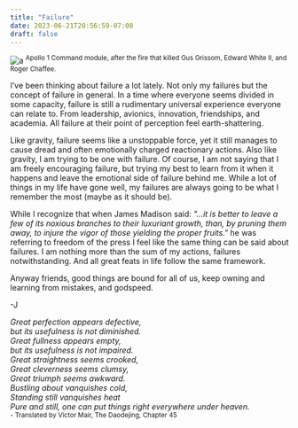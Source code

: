 ```yaml
---
title: "Failure"
date: 2023-06-21T20:56:59-07:00
draft: false
---
```


![a](/images/372px-Apollo_1's_Command_Module_-_GPN-2003-00057.jpeg#center)
<sup>Apollo 1 Command module, after the fire that killed Gus Grissom, Edward White II, and Roger Chaffee.<sup>

I’ve been thinking about failure a lot lately. Not only my failures but the concept of failure in general. In a time where everyone seems divided in some capacity, failure is still a rudimentary universal experience everyone can relate to. From leadership, avionics, innovation, friendships, and academia. All failure at their point of perception feel earth-shattering. 

Like gravity, failure seems like a unstoppable force, yet it still manages to cause dread and often emotionally charged reactionary actions. Also like gravity, I am trying to be one with failure. Of course, I am not saying that I am freely encouraging failure, but trying my best to learn from it when it happens and leave the emotional side of failure behind me. While a lot of things in my life have gone well, my failures are always going to be what I remember the most (maybe as it should be). 

While I recognize that when James Madison said: *"...it is better to leave a few of its noxious branches to their luxuriant growth, than, by pruning them away, to injure the vigor of those yielding the proper fruits."*  he was referring to freedom of the press I feel like the same thing can be said about failures. I am nothing more than the sum of my actions, failures notwithstanding. And all great feats in life follow the same framework. 

Anyway friends, good things are bound for all of us, keep owning and learning from mistakes, and godspeed.

-J<br/>

*Great perfection appears defective,<br/>
but its usefulness is not diminished.<br/>
Great fullness appears empty,<br/>
but its usefulness is not impaired.<br/>
Great straightness seems crooked,<br/>
Great cleverness seems clumsy,<br/>
Great triumph seems awkward.<br/>
Bustling about vanquishes cold,<br/>
Standing still vanquishes heat<br/>
Pure and still, one can put things right everywhere under heaven.*<br/>
<sup> - Translated by Victor Mair, The Daodejing, Chapter 45<sup>
